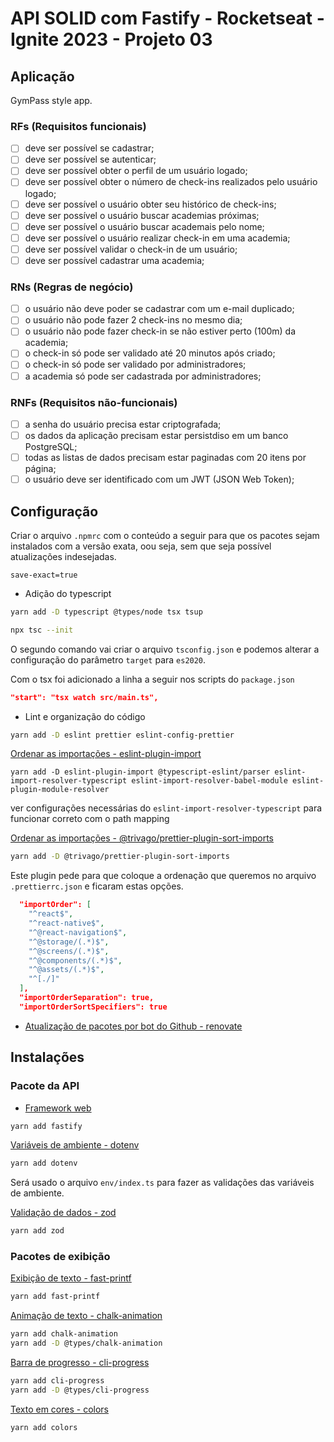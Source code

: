 # API SOLID com Fastify - Rocketseat - Ignite 2023 - Projeto 03

## Aplicação

GymPass style app.

### RFs (Requisitos funcionais)

- [ ] deve ser possível se cadastrar;
- [ ] deve ser possível se autenticar;
- [ ] deve ser possível obter o perfil de um usuário logado;
- [ ] deve ser possível obter o número de check-ins realizados pelo usuário logado;
- [ ] deve ser possível o usuário obter seu histórico de check-ins;
- [ ] deve ser possível o usuário buscar academias próximas;
- [ ] deve ser possível o usuário buscar academais pelo nome;
- [ ] deve ser possível o usuário realizar check-in em uma academia;
- [ ] deve ser possível validar o check-in de um usuário;
- [ ] deve ser possível cadastrar uma academia;

### RNs (Regras de negócio)

- [ ] o usuário não deve poder se cadastrar com um e-mail duplicado;
- [ ] o usuário não pode fazer 2 check-ins no mesmo dia;
- [ ] o usuário não pode fazer check-in se não estiver perto (100m) da academia;
- [ ] o check-in só pode ser validado até 20 minutos após criado;
- [ ] o check-in só pode ser validado por administradores;
- [ ] a academia só pode ser cadastrada por administradores;

### RNFs (Requisitos não-funcionais)

- [ ] a senha do usuário precisa estar criptografada;
- [ ] os dados da aplicação precisam estar persistdiso em um banco PostgreSQL;
- [ ] todas as listas de dados precisam estar paginadas com 20 itens por página;
- [ ] o usuário deve ser identificado com um JWT (JSON Web Token);

## Configuração

Criar o arquivo `.npmrc` com o conteúdo a seguir para que os pacotes sejam instalados com a versão exata, oou seja, sem que seja possível atualizações indesejadas.

```
save-exact=true
```

- Adição do typescript

```bash
yarn add -D typescript @types/node tsx tsup

npx tsc --init
```

O segundo comando vai criar o arquivo `tsconfig.json` e podemos alterar a configuração do parâmetro `target` para `es2020`.

Com o tsx foi adicionado a linha a seguir nos scripts do `package.json`

```json
"start": "tsx watch src/main.ts",
```



- Lint e organização do código

```bash
yarn add -D eslint prettier eslint-config-prettier
```

[Ordenar as importações - eslint-plugin-import](https://github.com/import-js/eslint-plugin-import/)

```
yarn add -D eslint-plugin-import @typescript-eslint/parser eslint-import-resolver-typescript eslint-import-resolver-babel-module eslint-plugin-module-resolver
```

ver configurações necessárias do `eslint-import-resolver-typescript` para funcionar correto com o path mapping

[Ordenar as importações - @trivago/prettier-plugin-sort-imports](https://github.com/trivago/prettier-plugin-sort-imports#readme)

```bash
yarn add -D @trivago/prettier-plugin-sort-imports
```

Este plugin pede para que coloque a ordenação que queremos no arquivo `.prettierrc.json` e ficaram estas opções.

```json
  "importOrder": [
    "^react$",
    "^react-native$",
    "^@react-navigation$",
    "^@storage/(.*)$",
    "^@screens/(.*)$",
    "^@components/(.*)$",
    "^@assets/(.*)$",
    "^[./]"
  ],
  "importOrderSeparation": true,
  "importOrderSortSpecifiers": true
```

- [Atualização de pacotes por bot do Github - renovate](https://docs.renovatebot.com/)

## Instalações

### Pacote da API

- [Framework web](https://fastify.dev/docs/latest/Guides/Getting-Started)

```bash
yarn add fastify
```

[Variáveis de ambiente - dotenv](https://www.npmjs.com/package/dotenv)

```bash
yarn add dotenv
```

Será usado o arquivo `env/index.ts` para fazer as validações das variáveis de ambiente.

[Validação de dados - zod](https://www.npmjs.com/package/zod)

```bash
yarn add zod
```

### Pacotes de exibição

[Exibição de texto - fast-printf](https://www.npmjs.com/package/fast-printf)

```bash
yarn add fast-printf
```

[Animação de texto - chalk-animation](https://github.com/bokub/chalk-animation)

```bash
yarn add chalk-animation
yarn add -D @types/chalk-animation
```

[Barra de progresso - cli-progress](https://www.npmjs.com/package/cli-progress)

```bash
yarn add cli-progress
yarn add -D @types/cli-progress
```

[Texto em cores - colors](https://github.com/Marak/colors.js)

```bash
yarn add colors
```

